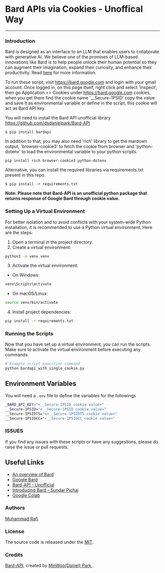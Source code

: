 # Bard APIs via Cookies - Unoffical Way

---

### Introduction
Bard is designed as an interface to an LLM that enables users to collaborate with generative AI. We believe one of the promises of LLM-based innovations like Bard is to help people unlock their human potential so they can augment their imagination, expand their curiosity, and enhance their productivity. Read [here](https://ai.google/static/documents/google-about-bard.pdf) for more information.

To run these script, visit https://bard.google.com and login with your gmail account. Once logged in, on this page itself, right click and select 'Inspect', then go Application >> Cookies under https://bard.google.com cookies, when you get there find the cookie name '__Secure-1PSID' copy the value and save it as environmental variable or define in the script, this cookie will act as Bard API key.

You will need to install the Bard API unofficial library https://github.com/dsdanielpark/Bard-API

```
$ pip install bardapi
```

In addition to that, you may also need 'rich' library to get the mardown output, 'browser-cookie3' to fetch the cookie from browser and 'python-dotenv' to load the environmental variable to your python scripts.

```
pip install rich browser-cookie3 python-dotenv
```

Alternative, you can install the required libraries via requirements.txt present in this repo.

```
$ pip install -r requirements.txt
```
**Note: Please note that Bard-API is an unofficial python package that returns response of Google Bard through cookie value.**

### Setting Up a Virtual Environment

For better isolation and to avoid conflicts with your system-wide Python installation, it is recommended to use a Python virtual environment. Here are the steps:

1. Open a terminal in the project directory.
2. Create a virtual environment:

```bash
python3 -m venv venv
```

3. Activate the virtual environment:

- On Windows:

```bash
venv\Scripts\activate
```

- On macOS/Linux:

```bash
source venv/bin/activate
```

4. Install project dependencies:

```bash
pip install -r requirements.txt
```

### Running the Scripts

Now that you have set up a virtual environment, you can run the scripts. Make sure to activate the virtual environment before executing any commands.

```bash
# Example script execution command
python bardapi_with_single_cookie.py
```

## Environment Variables

You will need a `.env` file to define the variables for the followings

```bash
_BARD_API_KEY="<__Secure-1PSID cookie value>"
__Secure-1PSID="<__Secure-1PSID cookie value>"
__Secure-1PSIDTS="<<__Secure-1PSIDTS cookie value>"
__Secure-1PSIDCC="<__Secure-1PSIDCC cookie value>"
```


### ISSUES

If you find any issues with these scripts or have any suggestions, please do raise the issue or pull requests.

## Useful Links

- [An overview of Bard](https://ai.google/static/documents/google-about-bard.pdf)
- [Google Bard](https://bard.google.com/chat)
- [Bard-API - Unofficial ](https://github.com/dsdanielpark/Bard-API)
- [Introducing Bard - Sundar Pichai](https://blog.google/technology/ai/bard-google-ai-search-updates/)
- [Google Colab](https://colab.research.google.com)

### Authors

[Muhammad Rafi](https://github.com/muhammad-rafi)

### License

The source code is released under the [MIT](https://choosealicense.com/licenses/mit/).

### Credits

[Bard-API](https://github.com/dsdanielpark/Bard-API), created by [MinWoo(Daniel) Park
](https://github.com/dsdanielpark).
